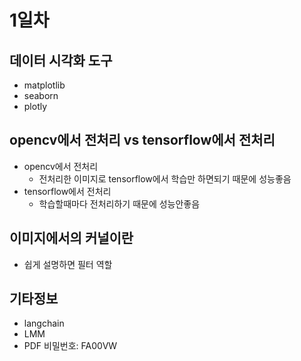 # 1일차
## 데이터 시각화 도구
+ matplotlib
+ seaborn
+ plotly

## opencv에서 전처리 vs tensorflow에서 전처리
+ opencv에서 전처리
    + 전처리한 이미지로 tensorflow에서 학습만 하면되기 때문에 성능좋음
+ tensorflow에서 전처리
    + 학습할때마다 전처리하기 때문에 성능안좋음

## 이미지에서의 커널이란
+ 쉽게 설명하면 필터 역할

## 기타정보
+ langchain
+ LMM
+ PDF 비밀번호: FA00VW
